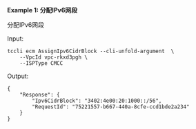 **Example 1: 分配IPv6网段**

分配IPv6网段


Input: 

```
tccli ecm AssignIpv6CidrBlock --cli-unfold-argument  \
    --VpcId vpc-rkxd3pgh \
    --ISPType CMCC
```

Output: 
```
{
    "Response": {
        "Ipv6CidrBlock": "3402:4e00:20:1000::/56",
        "RequestId": "75221557-b667-440a-8cfe-ccd1bde2a234"
    }
}
```

